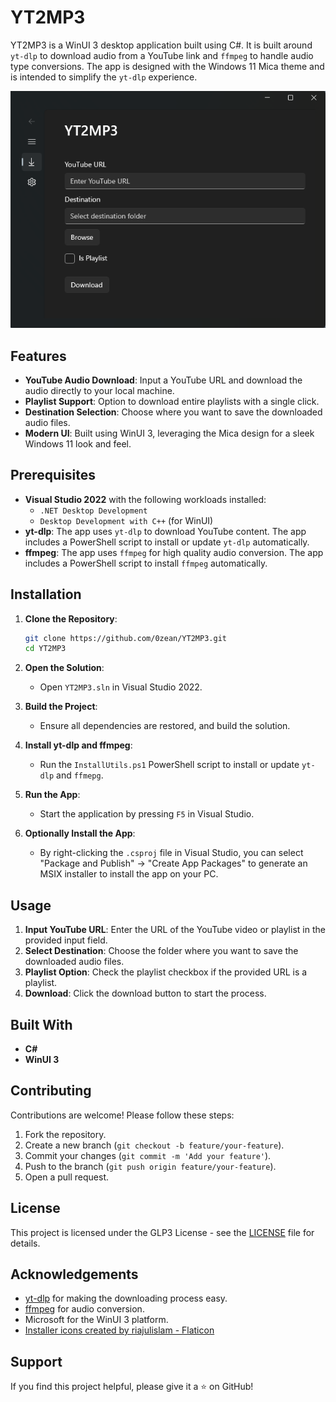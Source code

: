 # YT2MP3

YT2MP3 is a WinUI 3 desktop application built using C#. It is built around `yt-dlp` to download audio from a YouTube link and `ffmpeg` to handle audio type conversions. The app is designed with the Windows 11 Mica theme and is intended to simplify the `yt-dlp` experience.

<p align="center">
  <img src="YT2MP3/Assets/demo.png" />
</p>

## Features

- **YouTube Audio Download**: Input a YouTube URL and download the audio directly to your local machine.
- **Playlist Support**: Option to download entire playlists with a single click.
- **Destination Selection**: Choose where you want to save the downloaded audio files.
- **Modern UI**: Built using WinUI 3, leveraging the Mica design for a sleek Windows 11 look and feel.

## Prerequisites

- **Visual Studio 2022** with the following workloads installed:
  - `.NET Desktop Development`
  - `Desktop Development with C++` (for WinUI)
- **yt-dlp**: The app uses `yt-dlp` to download YouTube content. The app includes a PowerShell script to install or update `yt-dlp` automatically.
- **ffmpeg**: The app uses `ffmpeg` for high quality audio conversion. The app includes a PowerShell script to install `ffmpeg` automatically.

## Installation

1. **Clone the Repository**:
    ```bash
    git clone https://github.com/0zean/YT2MP3.git
    cd YT2MP3
    ```

2. **Open the Solution**:
    - Open `YT2MP3.sln` in Visual Studio 2022.

3. **Build the Project**:
    - Ensure all dependencies are restored, and build the solution.

4. **Install yt-dlp and ffmpeg**:
    - Run the `InstallUtils.ps1` PowerShell script to install or update `yt-dlp` and `ffmepg`.

5. **Run the App**:
    - Start the application by pressing `F5` in Visual Studio.

6. **Optionally Install the App**:
    - By right-clicking the `.csproj` file in Visual Studio, you can select "Package and Publish" -> "Create App Packages" to generate an MSIX installer to install the app on your PC.

## Usage

1. **Input YouTube URL**: Enter the URL of the YouTube video or playlist in the provided input field.
2. **Select Destination**: Choose the folder where you want to save the downloaded audio files.
3. **Playlist Option**: Check the playlist checkbox if the provided URL is a playlist.
4. **Download**: Click the download button to start the process.

## Built With

- **C#**
- **WinUI 3**

## Contributing

Contributions are welcome! Please follow these steps:

1. Fork the repository.
2. Create a new branch (`git checkout -b feature/your-feature`).
3. Commit your changes (`git commit -m 'Add your feature'`).
4. Push to the branch (`git push origin feature/your-feature`).
5. Open a pull request.

## License

This project is licensed under the GLP3 License - see the [LICENSE](LICENSE) file for details.

## Acknowledgements

- [yt-dlp](https://github.com/yt-dlp/yt-dlp) for making the downloading process easy.
- [ffmpeg](https://www.ffmpeg.org/) for audio conversion.
- Microsoft for the WinUI 3 platform.
- <a href="https://www.flaticon.com/free-icons/installer" title="installer icons">Installer icons created by riajulislam - Flaticon</a>

## Support

If you find this project helpful, please give it a ⭐ on GitHub!
